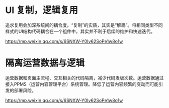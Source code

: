 # UI 复制，逻辑复用
追求复用会加深系统间的耦合度。“复制”的实质，其实是“解耦”。将相同类型不同样式的UI结构代码耦合在一个组件中，其实并不利于后续的维护和快速迭代。

https://mp.weixin.qq.com/s/6SNXW-Y0Iv62SoPe1w8o1w

# 隔离运营数据与逻辑
运营数据和页面主流程、交互相关的代码隔离，减少代码发版次数。运营数据通过接入PPMS（运营内容管理平台）系统管理。降低了运营内容频繁的变动而可能引发的部署风险。

https://mp.weixin.qq.com/s/6SNXW-Y0Iv62SoPe1w8o1w
